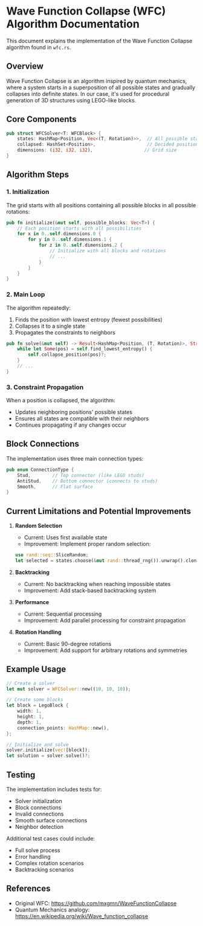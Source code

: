 # Wave Function Collapse (WFC) Algorithm Documentation

This document explains the implementation of the Wave Function Collapse algorithm
found in `wfc.rs`.

## Overview

Wave Function Collapse is an algorithm inspired by quantum mechanics, where a system
starts in a superposition of all possible states and gradually collapses into
definite states. In our case, it's used for procedural generation of 3D structures
using LEGO-like blocks.

## Core Components

```rust
pub struct WFCSolver<T: WFCBlock> {
    states: HashMap<Position, Vec<(T, Rotation)>>,  // All possible states
    collapsed: HashSet<Position>,                   // Decided positions
    dimensions: (i32, i32, i32),                   // Grid size
}
```

## Algorithm Steps

### 1. Initialization

The grid starts with all positions containing all possible blocks in all possible
rotations:

```rust
pub fn initialize(&mut self, possible_blocks: Vec<T>) {
    // Each position starts with all possibilities
    for x in 0..self.dimensions.0 {
        for y in 0..self.dimensions.1 {
            for z in 0..self.dimensions.2 {
                // Initialize with all blocks and rotations
                // ...
            }
        }
    }
}
```

### 2. Main Loop

The algorithm repeatedly:
1. Finds the position with lowest entropy (fewest possibilities)
2. Collapses it to a single state
3. Propagates the constraints to neighbors

```rust
pub fn solve(&mut self) -> Result<HashMap<Position, (T, Rotation)>, String> {
    while let Some(pos) = self.find_lowest_entropy() {
        self.collapse_position(pos)?;
    }
    // ...
}
```

### 3. Constraint Propagation

When a position is collapsed, the algorithm:
- Updates neighboring positions' possible states
- Ensures all states are compatible with their neighbors
- Continues propagating if any changes occur

## Block Connections

The implementation uses three main connection types:
```rust
pub enum ConnectionType {
    Stud,        // Top connector (like LEGO studs)
    AntiStud,    // Bottom connector (connects to studs)
    Smooth,      // Flat surface
}
```

## Current Limitations and Potential Improvements

1. **Random Selection**
   - Current: Uses first available state
   - Improvement: Implement proper random selection:
   ```rust
   use rand::seq::SliceRandom;
   let selected = states.choose(&mut rand::thread_rng()).unwrap().clone();
   ```

2. **Backtracking**
   - Current: No backtracking when reaching impossible states
   - Improvement: Add stack-based backtracking system

3. **Performance**
   - Current: Sequential processing
   - Improvement: Add parallel processing for constraint propagation

4. **Rotation Handling**
   - Current: Basic 90-degree rotations
   - Improvement: Add support for arbitrary rotations and symmetries

## Example Usage

```rust
// Create a solver
let mut solver = WFCSolver::new((10, 10, 10));

// Create some blocks
let block = LegoBlock {
    width: 1,
    height: 1,
    depth: 1,
    connection_points: HashMap::new(),
};

// Initialize and solve
solver.initialize(vec![block]);
let solution = solver.solve()?;
```

## Testing

The implementation includes tests for:
- Solver initialization
- Block connections
- Invalid connections
- Smooth surface connections
- Neighbor detection

Additional test cases could include:
- Full solve process
- Error handling
- Complex rotation scenarios
- Backtracking scenarios

## References

- Original WFC: https://github.com/mxgmn/WaveFunctionCollapse
- Quantum Mechanics analogy: https://en.wikipedia.org/wiki/Wave_function_collapse
``` 